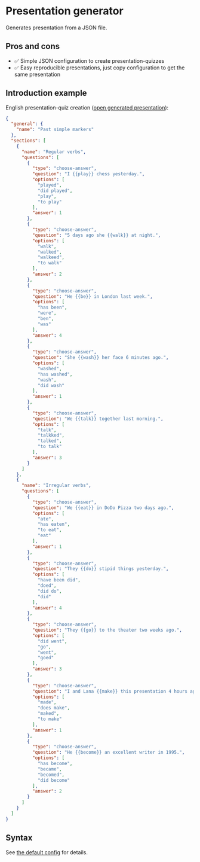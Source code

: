 # Presentation generator

Generates presentation from a JSON file.

## Pros and cons

- :white_check_mark: Simple JSON configuration to create presentation-quizzes
- :white_check_mark: Easy reproducible presentations, just copy configuration
  to get the same presentation

## Introduction example

English presentation-quiz creation ([open generated presentation][presentation]):

```json
{
  "general": {
    "name": "Past simple markers"
  },
  "sections": [
    {
      "name": "Regular verbs",
      "questions": [
        {
          "type": "choose-answer",
          "question": "I {{play}} chess yesterday.",
          "options": [
            "played",
            "did played",
            "play",
            "to play"
          ],
          "answer": 1
        },
        {
          "type": "choose-answer",
          "question": "5 days ago she {{walk}} at night.",
          "options": [
            "walk",
            "walked",
            "walkeed",
            "to walk"
          ],
          "answer": 2
        },
        {
          "type": "choose-answer",
          "question": "He {{be}} in London last week.",
          "options": [
            "has been",
            "were",
            "ben",
            "was"
          ],
          "answer": 4
        },
        {
          "type": "choose-answer",
          "question": "She {{wash}} her face 6 minutes ago.",
          "options": [
            "washed",
            "has washed",
            "wash",
            "did wash"
          ],
          "answer": 1
        },
        {
          "type": "choose-answer",
          "question": "We {{talk}} together last morning.",
          "options": [
            "talk",
            "talkked",
            "talked",
            "to talk"
          ],
          "answer": 3
        }
      ]
    },
    {
      "name": "Irregular verbs",
      "questions": [
        {
          "type": "choose-answer",
          "question": "We {{eat}} in DoDo Pizza two days ago.",
          "options": [
            "ate",
            "has eaten",
            "to eat",
            "eat"
          ],
          "answer": 1
        },
        {
          "type": "choose-answer",
          "question": "They {{do}} stipid things yesterday.",
          "options": [
            "have been did",
            "doed",
            "did do",
            "did"
          ],
          "answer": 4
        },
        {
          "type": "choose-answer",
          "question": "They {{go}} to the theater two weeks ago.",
          "options": [
            "did went",
            "go",
            "went",
            "goed"
          ],
          "answer": 3
        },
        {
          "type": "choose-answer",
          "question": "I and Lana {{make}} this presentation 4 hours ago.",
          "options": [
            "made",
            "does make",
            "maked",
            "to make"
          ],
          "answer": 1
        },
        {
          "type": "choose-answer",
          "question": "He {{become}} an excellent writer in 1995.",
          "options": [
            "has become",
            "became",
            "becomed",
            "did become"
          ],
          "answer": 2
        }
      ]
    }
  ]
}
```

[presentation]: https://docs.google.com/presentation/d/e/2PACX-1vSvzmac0Jz4Fms_McXm0hxiFlqZOKa51TuAt6Vb7CQDORRf0oYPCp_MOZzsJwvbWA-mr4uzmjD27Xn2/pub?start=false&loop=false&delayms=3000

## Syntax

See [the default config][config] for details.

[config]: https://github.com/EmilyGraceSeville7cf/javascript-presentation-generator/blob/main/Config.js
